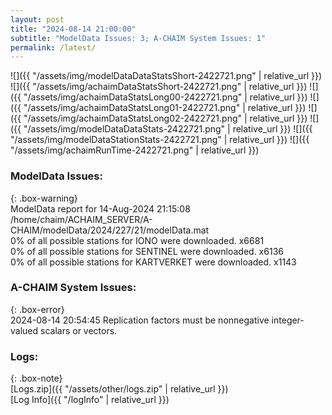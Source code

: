 ```yaml
---
layout: post
title: "2024-08-14 21:00:00"
subtitle: "ModelData Issues: 3; A-CHAIM System Issues: 1"
permalink: /latest/
---
```


![]({{ "/assets/img/modelDataDataStatsShort-2422721.png" | relative_url }})
![]({{ "/assets/img/achaimDataStatsShort-2422721.png" | relative_url }})
![]({{ "/assets/img/achaimDataStatsLong00-2422721.png" | relative_url }})
![]({{ "/assets/img/achaimDataStatsLong01-2422721.png" | relative_url }})
![]({{ "/assets/img/achaimDataStatsLong02-2422721.png" | relative_url }})
![]({{ "/assets/img/modelDataDataStats-2422721.png" | relative_url }})
![]({{ "/assets/img/modelDataStationStats-2422721.png" | relative_url }})
![]({{ "/assets/img/achaimRunTime-2422721.png" | relative_url }})


### ModelData Issues:  
  
{: .box-warning}  
 ModelData report for 14-Aug-2024 21:15:08   
 /home/chaim/ACHAIM_SERVER/A-CHAIM/modelData/2024/227/21/modelData.mat   
 0% of all possible stations for IONO were downloaded. x6681   
 0% of all possible stations for SENTINEL were downloaded. x6136   
 0% of all possible stations for KARTVERKET were downloaded. x1143   
  
### A-CHAIM System Issues:  
  
{: .box-error}  
2024-08-14 20:54:45 Replication factors must be nonnegative integer-valued scalars or vectors.  

### Logs:  
  
{: .box-note}  
[Logs.zip]({{ "/assets/other/logs.zip" | relative_url }})  
[Log Info]({{ "/logInfo" | relative_url }})  
